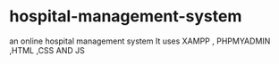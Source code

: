 # hospital-management-system
an online hospital management system
It uses XAMPP , PHPMYADMIN ,HTML ,CSS AND JS
